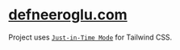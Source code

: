 # [defneeroglu.com](https:://defneeroglu.com) 
Project uses [`Just-in-Time Mode`](https://tailwindcss.com/docs/just-in-time-mode) for Tailwind CSS.

  